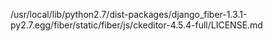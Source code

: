 /usr/local/lib/python2.7/dist-packages/django_fiber-1.3.1-py2.7.egg/fiber/static/fiber/js/ckeditor-4.5.4-full/LICENSE.md
